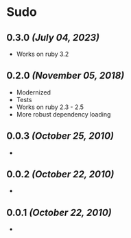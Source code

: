 # Sudo

## 0.3.0 _(July 04, 2023)_
- Works on ruby 3.2

## 0.2.0 _(November 05, 2018)_
- Modernized
- Tests
- Works on ruby 2.3 - 2.5
- More robust dependency loading

## 0.0.3 _(October 25, 2010)_
-

## 0.0.2 _(October 22, 2010)_
-

## 0.0.1 _(October 22, 2010)_
-
